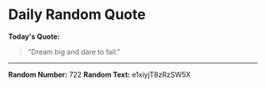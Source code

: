 # Daily Random Quote

**Today's Quote:**
> "Dream big and dare to fail."

---

**Random Number:** 722
**Random Text:** e1xiyjT8zRzSW5X

